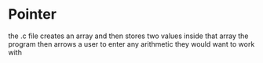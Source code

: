 # Pointer
the .c file creates an array and then stores two values inside that array
the program then arrows a user to enter any arithmetic they would want to work with
